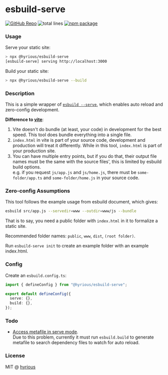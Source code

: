 # esbuild-serve

[![GitHub Repo](https://img.shields.io/badge/github-hyrious/esbuild--serve-blue)](https://github.com/hyrious/esbuild-serve/) ![total lines](https://img.shields.io/tokei/lines/github/hyrious/esbuild-serve) [![npm package](https://img.shields.io/npm/v/@hyrious/esbuild-serve)](https://www.npmjs.com/package/@hyrious/esbuild-serve)

### Usage

Serve your static site:

```bash
> npx @hyrious/esbuild-serve
[esbuild-serve] serving http://localhost:3000
```

Build your static site:

```bash
> npx @hyrious/esbuild-serve --build
```

### Description

This is a simple wrapper of [`esbuild --serve`](https://esbuild.github.io/api/#serve),
which enables auto reload and zero-config development.

**Difference to [vite]**:

1. Vite doesn't do bundle (at least, your code) in development for the best speed.
   This tool does bundle everything into a single file.
2. `index.html` in vite is part of your source code, development and production will
   treat it differently. While in this tool, `index.html` is part of your production site.
3. You can have multiple entry points, but if you do that, their output file names
   must be the same with the source files', this is limited by esbuild build options.\
   e.g. if you request `js/app.js` and `js/home.js`, there must be `some-folder/app.ts` and `some-folder/home.js` in your source code.

### Zero-config Assumptions

This tool follows the example usage from esbuild document, which gives:

```bash
esbuild src/app.js --servedir=www --outdir=www/js --bundle
```

That is to say, you need a public folder with `index.html` in it to formalize a static site.

Recommended folder names: `public`, `www`, `dist`, `(root folder)`.

Run `esbuild-serve init` to create an example folder with an example index.html.

### Config

Create an `esbuild.config.ts`:

```ts
import { defineConfig } from "@hyrious/esbuild-serve";

export default defineConfig({
  serve: {},
  build: {},
});
```

### Todo

- [Access metafile in serve mode](https://github.com/evanw/esbuild/issues/1072).\
  Due to this problem, currently it must run `esbuild.build` to generate metafile
  to search dependency files to watch for auto reload.

### License

MIT @ [hyrious](https://github.com/hyrious)

[vite]: https://github.com/vitejs/vite
